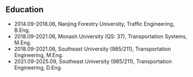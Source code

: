 ## Education


<ul style="margin:0 0 20px;">
  <li><a <autocolor>2014.09-2018.06, Nanjing Forestry University, Traffic Engineering, B.Eng. </autocolor></a></li>
  <li><a <autocolor>2018.09-2021.06, Monash University (QS: 37), Transportation Systems, M.Eng. </autocolor></a></li>
  <li><a <autocolor>2018.09-2021.06, Southeast University (985/211), Transportation Engineering, M.Eng. </autocolor></a></li>
  <li><a <autocolor>2021.09-2025.09, Southeast University (985/211), Transportation Engineering, D.Eng. </autocolor></a></li>
</ul>

